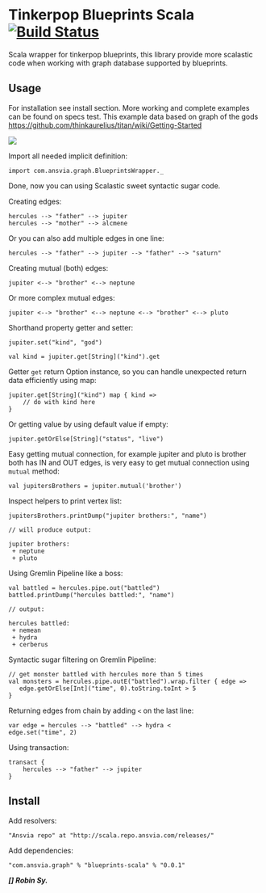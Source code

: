 Tinkerpop Blueprints Scala [![Build Status](https://secure.travis-ci.org/twitter/scalding.png)](http://travis-ci.org/anvie/blueprints-scala)
===================================

Scala wrapper for tinkerpop blueprints, this library provide more scalastic code when working with graph database
supported by blueprints.

Usage
---------

For installation see install section.
More working and complete examples can be found on specs test.
This example data based on graph of the gods https://github.com/thinkaurelius/titan/wiki/Getting-Started

![](https://github.com/thinkaurelius/titan/raw/master/doc/images/graph-of-the-gods.png)

Import all needed implicit definition:

	import com.ansvia.graph.BlueprintsWrapper._

Done, now you can using Scalastic sweet syntactic sugar code.

Creating edges:

	hercules --> "father" --> jupiter
	hercules --> "mother" --> alcmene

Or you can also add multiple edges in one line:

	hercules --> "father" --> jupiter --> "father" --> "saturn"

Creating mutual (both) edges:

	jupiter <--> "brother" <--> neptune

Or more complex mutual edges:

	jupiter <--> "brother" <--> neptune <--> "brother" <--> pluto
	

Shorthand property getter and setter:

	jupiter.set("kind", "god")
	
	val kind = jupiter.get[String]("kind").get
	
Getter `get` return Option instance, so you can handle unexpected return data efficiently using map:

	jupiter.get[String]("kind") map { kind =>
		// do with kind here
	}

Or getting value by using default value if empty:

	jupiter.getOrElse[String]("status", "live")

Easy getting mutual connection, for example jupiter and pluto is brother both has IN and OUT edges,
is very easy to get mutual connection using `mutual` method:

	val jupitersBrothers = jupiter.mutual('brother')
	
Inspect helpers to print vertex list:

	jupitersBrothers.printDump("jupiter brothers:", "name")
	
	// will produce output:

	jupiter brothers:
	 + neptune
	 + pluto

Using Gremlin Pipeline like a boss:

	val battled = hercules.pipe.out("battled")
	battled.printDump("hercules battled:", "name")
	
	// output:
	
	hercules battled:
	 + nemean
	 + hydra
	 + cerberus

Syntactic sugar filtering on Gremlin Pipeline:

	// get monster battled with hercules more than 5 times
	val monsters = hercules.pipe.outE("battled").wrap.filter { edge =>
	   edge.getOrElse[Int]("time", 0).toString.toInt > 5
	}

Returning edges from chain by adding `<` on the last line:

	var edge = hercules --> "battled" --> hydra <
	edge.set("time", 2)

Using transaction:

	transact {
		hercules --> "father" --> jupiter
	}


Install
--------

Add resolvers:

	"Ansvia repo" at "http://scala.repo.ansvia.com/releases/"

Add dependencies:

	"com.ansvia.graph" % "blueprints-scala" % "0.0.1"


***[] Robin Sy.***
